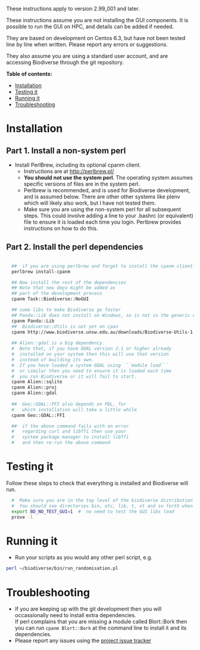 These instructions apply to version 2.99_001 and later.

These instructions assume you are not installing the GUI components.  It is possible to run the GUI on HPC, and details can be added if needed.

They are based on development on Centos 6.3, but have not been tested line by line when written.  Please report any errors or suggestions.  

They also assume you are using a standard user account, and are accessing Biodiverse through the git repository.


**Table of contents:**
* [Installation](#installation)
* [Testing it](#testing-it)
* [Running it](#running-it)
* [Troubleshooting](#troubleshooting)


# Installation #

## Part 1.  Install a non-system perl ##

  * Install PerlBrew, including its optional cpanm client.  
    * Instructions are at http://perlbrew.pl/
    * **You should not use the system perl**.  The operating system assumes specific versions of files are in the system perl.  
    * Perlbrew is recommended, and is used for Biodiverse development, and is assumed below.  There are other other systems like plenv which will likely also work, but I have not tested them.
    * Make sure you are using the non-system perl for all subsequent steps.  This could involve adding a line to your .bashrc (or equivalent) file to ensure it is loaded each time you login.  Perlbrew provides instructions on how to do this.  
  

## Part 2.  Install the perl dependencies ##
```bash

  ##  if you are using perlbrew and forgot to install the cpanm client:
  perlbrew install-cpanm

  ## Now install the rest of the dependencies
  ## Note that new deps might be added as 
  ## part of the development process
  cpanm Task::Biodiverse::NoGUI

  ## some libs to make Biodiverse go faster
  ## Panda::Lib does not install on Windows, so is not in the generic dep list
  cpanm Panda::Lib
  ##  Biodiverse::Utils is not yet on cpan
  cpanm http://www.biodiverse.unsw.edu.au/downloads/Biodiverse-Utils-1.06.tar.gz
  
  ## Alien::gdal is a big dependency.
  #  Note that, if you have GDAL version 2.1 or higher already 
  #  installed on your system then this will use that version 
  #  instead of building its own.
  #  If you have loaded a system GDAL using ```module load``` 
  #  or similar then you need to ensure it is loaded each time 
  #  you run Biodiverse or it will fail to start.
  cpanm Alien::sqlite
  cpanm Alien::proj
  cpanm Alien::gdal
  
  ##  Geo::GDAL::FFI also depends on PDL, for 
  #   which installation will take a little while
  cpanm Geo::GDAL::FFI

  ##  if the above command fails with an error 
  #   regarding curl and libffi then use your
  #   system package manager to install libffi
  #   and then re-run the above command


```

# Testing it #

Follow these steps to check that everything is installed and Biodiverse will run.  

```bash
  #  Make sure you are in the top level of the biodiverse distribution
  #  You should see directories bin, etc, lib, t, xt and so forth when you run ls.  
  export BD_NO_TEST_GUI=1  #  no need to test the GUI libs load
  prove -l

```


# Running it #

  * Run your scripts as you would any other perl script, e.g.
```bash
perl ~/biodiverse/bin/run_randomisation.pl
```



# Troubleshooting #
  * If you are keeping up with the git development then you will occassionally need to install extra dependencies.  
    If perl complains that you are missing a module called Blort::Bork then you can run ```cpanm Blort::Bork``` 
    at the command line to install it and its dependencies.  
  * Please report any issues using the [project issue tracker](https://github.com/shawnlaffan/biodiverse/issues/)